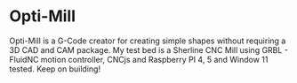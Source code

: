 # Opti-Mill
Opti-Mill is a G-Code creator for creating simple shapes without requiring a 3D CAD and CAM package. My test bed is a Sherline CNC Mill using GRBL - FluidNC motion controller, CNCjs and Raspberry PI 4, 5 and Window 11 tested. Keep on building!

